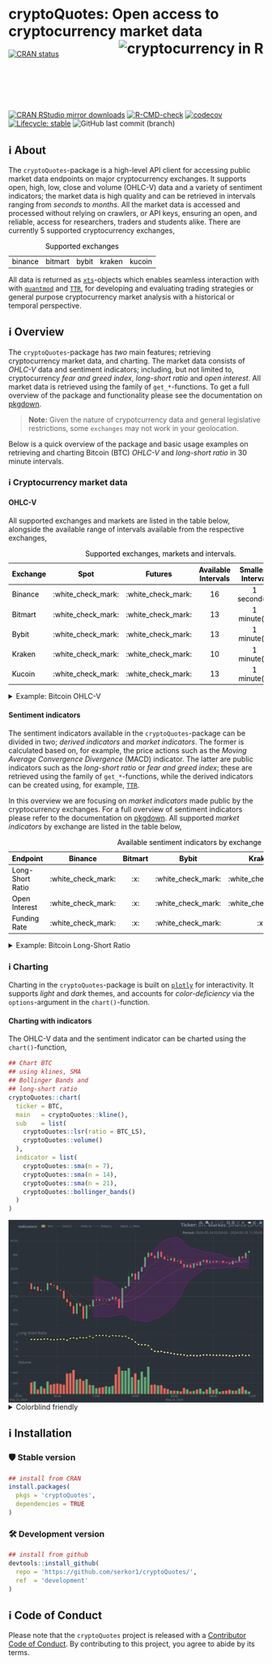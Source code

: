 
<!-- README.md is generated from README.Rmd. Please edit that file -->

# cryptoQuotes: Open access to cryptocurrency market data <a href="https://serkor1.github.io/cryptoQuotes/"><img src="man/figures/logo.png" align="right" height="139" alt="cryptocurrency in R"/></a>

<!-- badges: start -->

[![CRAN
status](https://www.r-pkg.org/badges/version/cryptoQuotes)](https://CRAN.R-project.org/package=cryptoQuotes)
[![CRAN RStudio mirror
downloads](https://cranlogs.r-pkg.org/badges/last-month/cryptoQuotes?color=blue)](https://r-pkg.org/pkg/cryptoQuotes)
[![R-CMD-check](https://github.com/serkor1/cryptoQuotes/actions/workflows/R-CMD-check.yaml/badge.svg)](https://github.com/serkor1/cryptoQuotes/actions/workflows/R-CMD-check.yaml)
[![codecov](https://codecov.io/gh/serkor1/cryptoQuotes/graph/badge.svg?token=D7NF1BPVL5)](https://codecov.io/gh/serkor1/cryptoQuotes)
[![Lifecycle:
stable](https://img.shields.io/badge/lifecycle-stable-brightgreen.svg)](https://lifecycle.r-lib.org/articles/stages.html#stable)
![GitHub last commit
(branch)](https://img.shields.io/github/last-commit/serkor1/cryptoQuotes/development)
<!-- badges: end -->

## :information_source: About

The `cryptoQuotes`-package is a high-level API client for accessing
public market data endpoints on major cryptocurrency exchanges. It
supports open, high, low, close and volume (OHLC-V) data and a variety
of sentiment indicators; the market data is high quality and can be
retrieved in intervals ranging from *seconds* to *months*. All the
market data is accessed and processed without relying on crawlers, or
API keys, ensuring an open, and reliable, access for researchers,
traders and students alike. There are currently 5 supported
cryptocurrency exchanges,

<div align="center">

<table style="width:100%; color: black; margin-left: auto; margin-right: auto;" class="table">
<caption>
Supported exchanges
</caption>
<tbody>
<tr>
<td style="text-align:center;">
binance
</td>
<td style="text-align:center;">
bitmart
</td>
<td style="text-align:center;">
bybit
</td>
<td style="text-align:center;">
kraken
</td>
<td style="text-align:center;">
kucoin
</td>
</tr>
</tbody>
</table>

</div>

All data is returned as
[`xts`](https://github.com/joshuaulrich/xts)-objects which enables
seamless interaction with with
[`quantmod`](https://github.com/joshuaulrich/quantmod) and
[`TTR`](https://github.com/joshuaulrich/TTR), for developing and
evaluating trading strategies or general purpose cryptocurrency market
analysis with a historical or temporal perspective.

## :information_source: Overview

The `cryptoQuotes`-package has *two* main features; retrieving
cryptocurrency market data, and charting. The market data consists of
*OHLC-V* data and sentiment indicators; including, but not limited to,
cryptocurrency *fear and greed index*, *long-short ratio* and *open
interest*. All market data is retrieved using the family of
`get_*`-functions. To get a full overview of the package and
functionality please see the documentation on
[pkgdown](https://serkor1.github.io/cryptoQuotes/).

> **Note:** Given the nature of crypotcurrency data and general
> legislative restrictions, some `exchanges` may not work in your
> geolocation.

Below is a quick overview of the package and basic usage examples on
retrieving and charting Bitcoin (BTC) *OHLC-V* and *long-short ratio* in
30 minute intervals.

### :information_source: Cryptocurrency market data

#### OHLC-V

All supported exchanges and markets are listed in the table below,
alongside the available range of intervals available from the respective
exchanges,

<div align="center">

<table style="width:100%; color: black; margin-left: auto; margin-right: auto;" class="table">
<caption>
Supported exchanges, markets and intervals.
</caption>
<thead>
<tr>
<th style="text-align:left;">
Exchange
</th>
<th style="text-align:center;">
Spot
</th>
<th style="text-align:center;">
Futures
</th>
<th style="text-align:center;">
Available Intervals
</th>
<th style="text-align:center;">
Smallest Interval
</th>
<th style="text-align:center;">
Biggest Interval
</th>
</tr>
</thead>
<tbody>
<tr>
<td style="text-align:left;">
Binance
</td>
<td style="text-align:center;">
:white_check_mark:
</td>
<td style="text-align:center;">
:white_check_mark:
</td>
<td style="text-align:center;">
16
</td>
<td style="text-align:center;">
1 second(s)
</td>
<td style="text-align:center;">
1 month(s)
</td>
</tr>
<tr>
<td style="text-align:left;">
Bitmart
</td>
<td style="text-align:center;">
:white_check_mark:
</td>
<td style="text-align:center;">
:white_check_mark:
</td>
<td style="text-align:center;">
13
</td>
<td style="text-align:center;">
1 minute(s)
</td>
<td style="text-align:center;">
1 week(s)
</td>
</tr>
<tr>
<td style="text-align:left;">
Bybit
</td>
<td style="text-align:center;">
:white_check_mark:
</td>
<td style="text-align:center;">
:white_check_mark:
</td>
<td style="text-align:center;">
13
</td>
<td style="text-align:center;">
1 minute(s)
</td>
<td style="text-align:center;">
1 month(s)
</td>
</tr>
<tr>
<td style="text-align:left;">
Kraken
</td>
<td style="text-align:center;">
:white_check_mark:
</td>
<td style="text-align:center;">
:white_check_mark:
</td>
<td style="text-align:center;">
10
</td>
<td style="text-align:center;">
1 minute(s)
</td>
<td style="text-align:center;">
2 week(s)
</td>
</tr>
<tr>
<td style="text-align:left;">
Kucoin
</td>
<td style="text-align:center;">
:white_check_mark:
</td>
<td style="text-align:center;">
:white_check_mark:
</td>
<td style="text-align:center;">
13
</td>
<td style="text-align:center;">
1 minute(s)
</td>
<td style="text-align:center;">
1 week(s)
</td>
</tr>
</tbody>
</table>

</div>

<details>
<summary>
Example: Bitcoin OHLC-V
</summary>

Get USDT denominated Bitcoin (BTC) on the spot market from Binance in
`30m`-intervals using the `get_quote()`-function,

``` r
## BTC OHLC prices
## from Binance spot market
## in 30 minute intervals
BTC <- cryptoQuotes::get_quote(
  ticker   = 'BTCUSDT',
  source   = 'binance',
  futures  = FALSE,
  interval = '30m',
  from     = Sys.Date() - 1 
)
```

<div align="center">

<table style="width:100%; color: black; margin-left: auto; margin-right: auto;" class="table">
<caption>
Bitcoin (BTC) OHLC-V data
</caption>
<thead>
<tr>
<th style="text-align:left;">
index
</th>
<th style="text-align:center;">
open
</th>
<th style="text-align:center;">
high
</th>
<th style="text-align:center;">
low
</th>
<th style="text-align:center;">
close
</th>
<th style="text-align:left;">
volume
</th>
</tr>
</thead>
<tbody>
<tr>
<td style="text-align:left;">
2024-05-25 09:00:00
</td>
<td style="text-align:center;">
68660.39
</td>
<td style="text-align:center;">
68811.89
</td>
<td style="text-align:center;">
68639.69
</td>
<td style="text-align:center;">
68780.6
</td>
<td style="text-align:left;">
161.06955
</td>
</tr>
<tr>
<td style="text-align:left;">
2024-05-25 09:30:00
</td>
<td style="text-align:center;">
68780.6
</td>
<td style="text-align:center;">
68780.61
</td>
<td style="text-align:center;">
68704
</td>
<td style="text-align:center;">
68753.92
</td>
<td style="text-align:left;">
165.27328
</td>
</tr>
<tr>
<td style="text-align:left;">
2024-05-25 10:00:00
</td>
<td style="text-align:center;">
68753.93
</td>
<td style="text-align:center;">
68959.56
</td>
<td style="text-align:center;">
68749.2
</td>
<td style="text-align:center;">
68936.01
</td>
<td style="text-align:left;">
263.01747
</td>
</tr>
<tr>
<td style="text-align:left;">
2024-05-25 10:30:00
</td>
<td style="text-align:center;">
68936.02
</td>
<td style="text-align:center;">
69059.35
</td>
<td style="text-align:center;">
68811.02
</td>
<td style="text-align:center;">
68876.69
</td>
<td style="text-align:left;">
358.20131
</td>
</tr>
<tr>
<td style="text-align:left;">
2024-05-25 11:00:00
</td>
<td style="text-align:center;">
68876.69
</td>
<td style="text-align:center;">
69090.9
</td>
<td style="text-align:center;">
68850
</td>
<td style="text-align:center;">
69072.01
</td>
<td style="text-align:left;">
195.3573
</td>
</tr>
<tr>
<td style="text-align:left;">
2024-05-25 11:30:00
</td>
<td style="text-align:center;">
69072
</td>
<td style="text-align:center;">
69156.28
</td>
<td style="text-align:center;">
69072
</td>
<td style="text-align:center;">
69138.99
</td>
<td style="text-align:left;">
122.19701
</td>
</tr>
</tbody>
</table>

</div>

------------------------------------------------------------------------

</details>

#### Sentiment indicators

The sentiment indicators available in the `cryptoQuotes`-package can be
divided in two; *derived indicators* and *market indicators*. The former
is calculated based on, for example, the price actions such as the
*Moving Average Convergence Divergence* (MACD) indicator. The latter are
public indicators such as the *long-short ratio* or *fear and greed
index*; these are retrieved using the family of `get_*`-functions, while
the derived indicators can be created using, for example,
[`TTR`](https://github.com/joshuaulrich/TTR).

In this overview we are focusing on *market indicators* made public by
the cryptocurrency exchanges. For a full overview of sentiment
indicators please refer to the documentation on
[pkgdown](https://serkor1.github.io/cryptoQuotes/). All supported
*market indicators* by exchange are listed in the table below,

<div align="center">

<table class="table" style="color: black; margin-left: auto; margin-right: auto;">
<caption>
Available sentiment indicators by exchange
</caption>
<thead>
<tr>
<th style="text-align:left;">
Endpoint
</th>
<th style="text-align:center;">
Binance
</th>
<th style="text-align:center;">
Bitmart
</th>
<th style="text-align:center;">
Bybit
</th>
<th style="text-align:center;">
Kraken
</th>
<th style="text-align:center;">
Kucoin
</th>
</tr>
</thead>
<tbody>
<tr>
<td style="text-align:left;">
Long-Short Ratio
</td>
<td style="text-align:center;">
:white_check_mark:
</td>
<td style="text-align:center;">
:x:
</td>
<td style="text-align:center;">
:white_check_mark:
</td>
<td style="text-align:center;">
:white_check_mark:
</td>
<td style="text-align:center;">
:x:
</td>
</tr>
<tr>
<td style="text-align:left;">
Open Interest
</td>
<td style="text-align:center;">
:white_check_mark:
</td>
<td style="text-align:center;">
:x:
</td>
<td style="text-align:center;">
:white_check_mark:
</td>
<td style="text-align:center;">
:white_check_mark:
</td>
<td style="text-align:center;">
:x:
</td>
</tr>
<tr>
<td style="text-align:left;">
Funding Rate
</td>
<td style="text-align:center;">
:white_check_mark:
</td>
<td style="text-align:center;">
:x:
</td>
<td style="text-align:center;">
:white_check_mark:
</td>
<td style="text-align:center;">
:x:
</td>
<td style="text-align:center;">
:white_check_mark:
</td>
</tr>
</tbody>
</table>

</div>

<details>
<summary>
Example: Bitcoin Long-Short Ratio
</summary>

Get the *long-short ratio* on Bitcoin (BTC) using the
`get_lsratio()`-function,

``` r
## BTC OHLC prices
## from Binance spot market
## in 30 minute intervals
BTC_LS <- cryptoQuotes::get_lsratio(
  ticker   = 'BTCUSDT',
  source   = 'binance',
  interval = '30m',
  from     = Sys.Date() - 1 
)
```

<div align="center">

<table style="width:100%; color: black; margin-left: auto; margin-right: auto;" class="table">
<caption>
Long-Short Ratio on Bitcoin (BTC)
</caption>
<thead>
<tr>
<th style="text-align:left;">
index
</th>
<th style="text-align:center;">
long
</th>
<th style="text-align:center;">
short
</th>
<th style="text-align:center;">
ls_ratio
</th>
</tr>
</thead>
<tbody>
<tr>
<td style="text-align:left;">
2024-05-25 09:00:00
</td>
<td style="text-align:center;">
0.585
</td>
<td style="text-align:center;">
0.415
</td>
<td style="text-align:center;">
1.408
</td>
</tr>
<tr>
<td style="text-align:left;">
2024-05-25 09:30:00
</td>
<td style="text-align:center;">
0.587
</td>
<td style="text-align:center;">
0.413
</td>
<td style="text-align:center;">
1.42
</td>
</tr>
<tr>
<td style="text-align:left;">
2024-05-25 10:00:00
</td>
<td style="text-align:center;">
0.588
</td>
<td style="text-align:center;">
0.412
</td>
<td style="text-align:center;">
1.426
</td>
</tr>
<tr>
<td style="text-align:left;">
2024-05-25 10:30:00
</td>
<td style="text-align:center;">
0.59
</td>
<td style="text-align:center;">
0.41
</td>
<td style="text-align:center;">
1.437
</td>
</tr>
<tr>
<td style="text-align:left;">
2024-05-25 11:00:00
</td>
<td style="text-align:center;">
0.587
</td>
<td style="text-align:center;">
0.413
</td>
<td style="text-align:center;">
1.42
</td>
</tr>
<tr>
<td style="text-align:left;">
2024-05-25 11:30:00
</td>
<td style="text-align:center;">
0.589
</td>
<td style="text-align:center;">
0.411
</td>
<td style="text-align:center;">
1.431
</td>
</tr>
</tbody>
</table>

</div>

------------------------------------------------------------------------

</details>

### :information_source: Charting

Charting in the `cryptoQuotes`-package is built on
[`plotly`](https://github.com/plotly/plotly.R) for interactivity. It
supports *light* and *dark* themes, and accounts for *color-deficiency*
via the `options`-argument in the `chart()`-function.

#### Charting with indicators

The OHLC-V data and the sentiment indicator can be charted using the
`chart()`-function,

``` r
## Chart BTC
## using klines, SMA
## Bollinger Bands and
## long-short ratio
cryptoQuotes::chart(
  ticker = BTC,
  main   = cryptoQuotes::kline(),
  sub    = list(
    cryptoQuotes::lsr(ratio = BTC_LS),
    cryptoQuotes::volume()
  ),
  indicator = list(
    cryptoQuotes::sma(n = 7),
    cryptoQuotes::sma(n = 14),
    cryptoQuotes::sma(n = 21),
    cryptoQuotes::bollinger_bands()
  )
)
```

<img src="man/figures/README-chartquote-1.png" alt="cryptocurrency charts in R" style="display: block; margin: auto;" />

<details>
<summary>
Colorblind friendly
</summary>

#### Charting with indicators (colorblind friendly)

``` r
## Chart BTC
## using klines, SMA
## Bollinger Bands and 
## ling-short ratio with color-deficiency
cryptoQuotes::chart(
  ticker = BTC,
  main   = cryptoQuotes::kline(),
  sub    = list(
    cryptoQuotes::lsr(ratio = BTC_LS),
    cryptoQuotes::volume()
  ),
  indicator = list(
    cryptoQuotes::sma(n = 7),
    cryptoQuotes::sma(n = 14),
    cryptoQuotes::sma(n = 21),
    cryptoQuotes::bollinger_bands()
  ),
  options = list(
    deficiency = TRUE
  )
)
```

<img src="man/figures/README-chartquote(deficiency)-1.png" alt="cryptocurrency charts in R" style="display: block; margin: auto;" />
\_\_\_\_\_\_\_\_\_\_
</details>

## :information_source: Installation

### :shield: Stable version

``` r
## install from CRAN
install.packages(
  pkgs = 'cryptoQuotes',
  dependencies = TRUE
)
```

### :hammer_and_wrench: Development version

``` r
## install from github
devtools::install_github(
  repo = 'https://github.com/serkor1/cryptoQuotes/',
  ref  = 'development'
)
```

## :information_source: Code of Conduct

Please note that the `cryptoQuotes` project is released with a
[Contributor Code of
Conduct](https://serkor1.github.io/cryptoQuotes/CODE_OF_CONDUCT.html).
By contributing to this project, you agree to abide by its terms.
